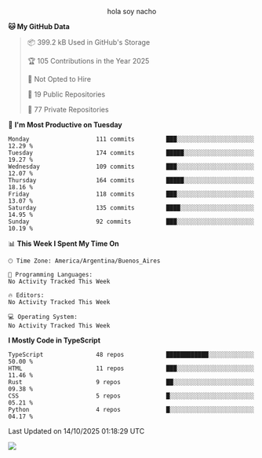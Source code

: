 <p align="center">hola soy nacho</p>

<!--START_SECTION:waka-->
**🐱 My GitHub Data** 

> 📦 399.2 kB Used in GitHub's Storage 
 > 
> 🏆 105 Contributions in the Year 2025
 > 
> 🚫 Not Opted to Hire
 > 
> 📜 19 Public Repositories 
 > 
> 🔑 77 Private Repositories 
 > 
📅 **I'm Most Productive on Tuesday** 

```text
Monday                   111 commits         ███░░░░░░░░░░░░░░░░░░░░░░   12.29 % 
Tuesday                  174 commits         █████░░░░░░░░░░░░░░░░░░░░   19.27 % 
Wednesday                109 commits         ███░░░░░░░░░░░░░░░░░░░░░░   12.07 % 
Thursday                 164 commits         █████░░░░░░░░░░░░░░░░░░░░   18.16 % 
Friday                   118 commits         ███░░░░░░░░░░░░░░░░░░░░░░   13.07 % 
Saturday                 135 commits         ████░░░░░░░░░░░░░░░░░░░░░   14.95 % 
Sunday                   92 commits          ███░░░░░░░░░░░░░░░░░░░░░░   10.19 % 
```


📊 **This Week I Spent My Time On** 

```text
🕑︎ Time Zone: America/Argentina/Buenos_Aires

💬 Programming Languages: 
No Activity Tracked This Week

🔥 Editors: 
No Activity Tracked This Week

💻 Operating System: 
No Activity Tracked This Week
```

**I Mostly Code in TypeScript** 

```text
TypeScript               48 repos            ████████████░░░░░░░░░░░░░   50.00 % 
HTML                     11 repos            ███░░░░░░░░░░░░░░░░░░░░░░   11.46 % 
Rust                     9 repos             ██░░░░░░░░░░░░░░░░░░░░░░░   09.38 % 
CSS                      5 repos             █░░░░░░░░░░░░░░░░░░░░░░░░   05.21 % 
Python                   4 repos             █░░░░░░░░░░░░░░░░░░░░░░░░   04.17 % 
```




 Last Updated on 14/10/2025 01:18:29 UTC
<!--END_SECTION:waka-->

![](http://moe-counter.es3n1n.eu/get/@nachoofg?name=nachoofg&theme=asoul&padding=7&offset=0&align=center&scale=1&pixelated=1&darkmode=auto)
